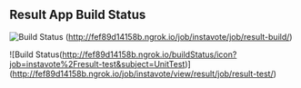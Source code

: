## Result App Build Status

  ![Build Status](http://fef89d14158b.ngrok.io/buildStatus/icon?job=instavote%2Fresult-build&subject=Build)
  (http://fef89d14158b.ngrok.io/job/instavote/job/result-build/)

  ![Build Status(http://fef89d14158b.ngrok.io/buildStatus/icon?job=instavote%2Fresult-test&subject=UnitTest)]
  (http://fef89d14158b.ngrok.io/job/instavote/view/result/job/result-test/)
